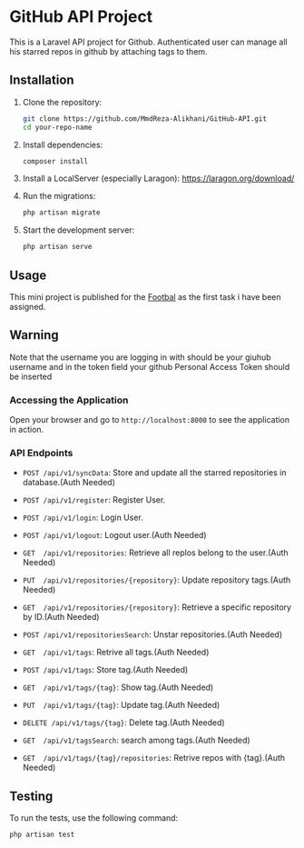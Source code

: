 # GitHub API Project

This is a Laravel API project for Github. Authenticated user can manage all his starred repos in github by attaching tags to them.

## Installation

1. Clone the repository:
    ```sh
    git clone https://github.com/MmdReza-Alikhani/GitHub-API.git
    cd your-repo-name
    

2. Install dependencies:
    ```sh
    composer install
    ```

3. Install a LocalServer (especially Laragon):
    https://laragon.org/download/

4. Run the migrations:
    ```sh
    php artisan migrate
    ```

5. Start the development server:
    ```sh
    php artisan serve
    ```

## Usage

This mini project is published for the [Footbal](https://footballi.net/) as the first task i have been assigned.

## Warning
Note that the username you are logging in with should be your giuhub username and in the token field your github Personal Access Token should be inserted

### Accessing the Application

Open your browser and go to `http://localhost:8000` to see the application in action.

### API Endpoints

- `POST /api/v1/syncData`: Store and update all the starred repositories in database.(Auth Needed)

- `POST /api/v1/register`: Register User.
- `POST /api/v1/login`: Login User.
- `POST /api/v1/logout`: Logout user.(Auth Needed)

- `GET  /api/v1/repositories`: Retrieve all replos belong to the user.(Auth Needed)
- `PUT  /api/v1/repositories/{repository}`: Update repository tags.(Auth Needed)
- `GET  /api/v1/repositories/{repository}`: Retrieve a specific repository by ID.(Auth Needed)
- `POST /api/v1/repositoriesSearch`: Unstar repositories.(Auth Needed)

- `GET  /api/v1/tags`: Retrive all tags.(Auth Needed)
- `POST /api/v1/tags`: Store tag.(Auth Needed)
- `GET  /api/v1/tags/{tag}`: Show tag.(Auth Needed)
- `PUT  /api/v1/tags/{tag}`: Update tag.(Auth Needed)
- `DELETE /api/v1/tags/{tag}`: Delete tag.(Auth Needed)
- `GET  /api/v1/tagsSearch`: search among tags.(Auth Needed)

- `GET  /api/v1/tags/{tag}/repositories`: Retrive repos with {tag}.(Auth Needed)

## Testing

To run the tests, use the following command:
```sh
php artisan test
```
